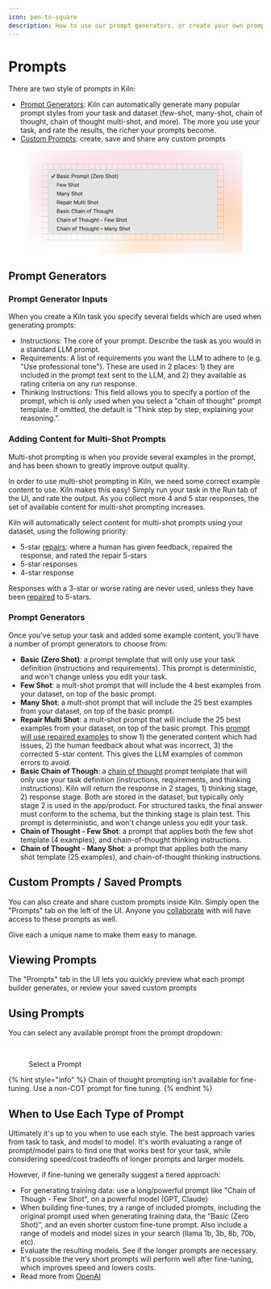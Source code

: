 ```yaml
---
icon: pen-to-square
description: How to use our prompt generators, or create your own prompt
---
```


# Prompts

There are two style of prompts in Kiln:

* [Prompt Generators](prompts.md#prompt-generators): Kiln can automatically generate many popular prompt styles from your task and dataset (few-shot, many-shot, chain of thought, chain of thought multi-shot, and more). The more you use your task, and rate the results, the richer your prompts become.
* [Custom Prompts](prompts.md#custom-prompts): create, save and share any custom prompts

<figure><img src="../.gitbook/assets/Prompts.png" alt=""><figcaption></figcaption></figure>

## Prompt Generators

### Prompt Generator Inputs

When you create a Kiln task you specify several fields which are used when generating prompts:

* Instructions: The core of your prompt. Describe the task as you would in a standard LLM prompt.
* Requirements: A list of requirements you want the LLM to adhere to (e.g. "Use professional tone"). These are used in 2 places: 1) they are included in the prompt text sent to the LLM, and 2) they available as rating criteria on any run response.
* Thinking Instructions: This field allows you to specify a portion of the prompt, which is only used when you select a "chain of thought" prompt template. If omitted, the default is "Think step by step, explaining your reasoning.".&#x20;

### Adding Content for Multi-Shot Prompts

Multi-shot prompting is when you provide several examples in the prompt, and has been shown to greatly improve output quality.

In order to use multi-shot prompting in Kiln, we need some correct example content to use. Kiln makes this easy! Simply run your task in the Run tab of the UI, and rate the output. As you collect more 4 and 5 star responses, the set of available content for multi-shot prompting increases.

Kiln will automatically select content for multi-shot prompts using your dataset, using the following priority:

* 5-star [repairs](repairing-responses.md): where a human has given feedback, repaired the response, and rated the repair 5-stars
* 5-star responses
* 4-star response

Responses with a 3-star or worse rating are never used, unless they have been [repaired](repairing-responses.md) to 5-stars.

### Prompt Generators

Once you've setup your task and added some example content, you'll have a number of prompt generators to choose from:

* **Basic (Zero Shot)**: a prompt template that will only use your task definition (instructions and requirements). This prompt is deterministic, and won't change unless you edit your task.
* **Few Shot**: a mult-shot prompt that will include the 4 best examples from your dataset, on top of the basic prompt.
* **Many Shot**: a mult-shot prompt that will include the 25 best examples from your dataset, on top of the basic prompt.
* **Repair Multi Shot**:  a mult-shot prompt that will include the 25 best examples from your dataset, on top of the basic prompt. This [prompt will use repaired examples](repairing-responses.md) to show 1) the generated content which had issues, 2) the human feedback about what was incorrect, 3) the corrected 5-star content. This gives the LLM examples of common errors to avoid.
* **Basic Chain of Though**: a [chain of thought](https://www.promptingguide.ai/techniques/cot) prompt template that will only use your task definition (instructions, requirements, and thinking instructions). Kiln will return the response in 2 stages, 1) thinking stage, 2) response stage. Both are stored in the dataset, but typically only stage 2 is used in the app/product. For structured tasks, the final answer must conform to the schema, but the thinking stage is plain test. This prompt is deterministic, and won't change unless you edit your task.
* **Chain of Thought - Few Shot**: a prompt that applies both the few shot template (4 examples), and chain-of-thought thinking instructions.
* **Chain of Thought - Many Shot**: a prompt that applies both the many shot template (25 examples), and chain-of-thought thinking instructions.

## Custom Prompts / Saved Prompts

You can also create and share custom prompts inside Kiln. Simply open the "Prompts" tab on the left of the UI. Anyone you [collaborate](collaboration.md) with will have access to these prompts as well.

Give each a unique name to make them easy to manage.

## Viewing Prompts

The "Prompts" tab in the UI lets you quickly preview what each prompt builder generates, or review your saved custom prompts

## Using Prompts

You can select any available prompt from the prompt dropdown:

<figure><img src="../.gitbook/assets/Screenshot 2025-01-09 at 6.27.57 PM.png" alt="" width="310"><figcaption><p>Select a Prompt</p></figcaption></figure>

{% hint style="info" %}
Chain of thought prompting isn't available for fine-tuning. Use a non-COT prompt for fine tuning.
{% endhint %}

## When to Use Each Type of Prompt

Ultimately it's up to you when to use each style. The best approach varies from task to task, and model to model. It's worth evaluating a range of prompt/model pairs to find one that works best for your task, while considering speed/cost tradeoffs of longer prompts and larger models.

However, if fine-tuning we generally suggest a tiered approach:

* For generating training data: use a long/powerful prompt like "Chain of Though - Few Shot", on a powerful model (GPT, Claude)&#x20;
* When building fine-tunes, try a range of included prompts, including the original prompt used when generating training data, the "Basic (Zero Shot)", and an even shorter custom fine-tune prompt. Also include a range of models and model sizes in your search (llama 1b, 3b, 8b, 70b, etc).
* Evaluate the resulting models. See if the longer prompts are necessary. It's possible the very short prompts will perform well after fine-tuning, which improves speed and lowers costs.
* Read more from [OpenAI](https://platform.openai.com/docs/guides/fine-tuning#crafting-prompts)
